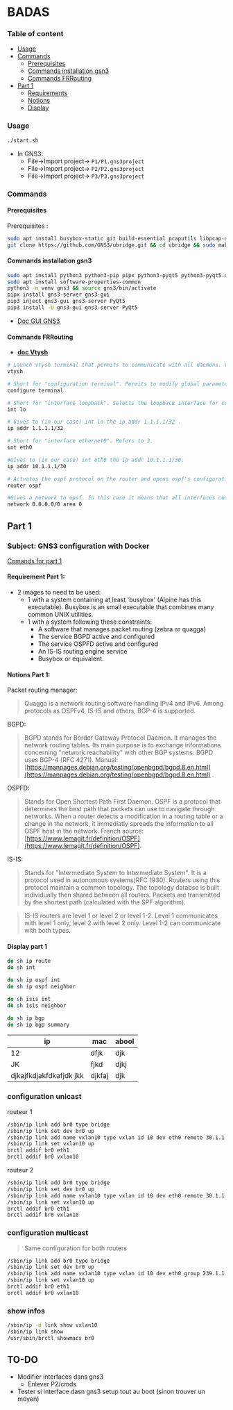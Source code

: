 # BADAS


### Table of content

- [Usage](#usage)
- [Commands](#commands)
	- [Prerequisites](#prerequisites)
	- [Commands installation gsn3](#commands-installation-gsn3)
	- [Commands FRRouting](#commands-frrouting)
- [Part 1](#part-1)
	- [Requirements](#requirement-part-1)
	- [Notions](#notions-part-1)
	- [Display](#display-part-1)

### Usage

```sh
./start.sh
```

- In GNS3:
	- File->Import project-> `P1/P1.gns3project`
	- File->Import project-> `P2/P2.gns3project`
	- File->Import project-> `P3/P3.gns3project`

### Commands

#### Prerequisites

Prerequisites : 

```sh
sudo apt install busybox-static git build-essential pcaputils libpcap-dev
git clone https://github.com/GNS3/ubridge.git && cd ubridge && sudo make && sudo make install
```

#### Commands installation gsn3


```sh
sudo apt install python3 python3-pip pipx python3-pyqt5 python3-pyqt5.qtwebsockets python3-pyqt5.qtsvg qemu-kvm qemu-utils libvirt-clients libvirt-daemon-system virtinst dynamips software-properties-common ca-certificates curl gnupg2 
sudo apt install software-properties-common
python3 -m venv gns3 && source gns3/bin/activate
pipx install gns3-server gns3-gui
pip3 inject gns3-gui gns3-server PyQt5
pip3 install -U gns3-gui gns3-server PyQt5
```

- [Doc GUI GNS3](https://docs.gns3.com/docs/using-gns3beginners/the-gns3-gui)


#### Commands FRRouting

- [**doc Vtysh**](https://docs.netscaler.com/en-us/citrix-adc/current-release/networking/vxlans)

```sh
# Launch vtysh terminal that permits to communicate with all daemons. Vtysh is installed by default in FRRoutingg/frr image.
vtysh

# Short for "configuration terminal". Permits to modify global parameters or protocol routers specific ones.
configure terminal

# Short for "interface loopback". Selects the loopback interface for comfiguration.
int lo

# Gives to (in our case) int lo the ip addr 1.1.1.1/32 .
ip addr 1.1.1.1/32

# Short for "interface ethernet0". Refers to 3.
int eth0

#Gives to (in our case) int eth0 the ip addr 10.1.1.1/30. 
ip addr 10.1.1.1/30

# Actvates the ospf protocol on the router and opens ospf's configuration mode.
router ospf

#Gives a network to opsf. In this case it means that all interfaces condigured with ip addresses will be included in ospf. area 0 is the default zone for ospf.
network 0.0.0.0/0 area 0
```

## Part 1

### Subject: GNS3 configuration with Docker

[Comands for part 1](#partie-1-commands)

#### Requirement Part 1:
	
- 2 images to need to be used:
	- 1 with a system containing at least 'busybox' (Alpine has this executable). Busybox is an small executable that combines many common UNIX utilities.
	- 1 with a system following these constraints:
		- A software that manages packet routing (zebra or quagga)
		- The service BGPD active and configured
		- The service OSPFD active and configured
		- An IS-IS routing engine service
		- Busybox or equivalent.


#### Notions Part 1:

Packet routing manager:

> Quagga is a network routing software handling IPv4 and IPv6. Among protocols as OSPFv4, IS-IS and others, BGP-4 is supported.

BGPD:

> BGPD stands for Border Gateway Protocol Daemon. It manages the network routing tables. Its main purpose is to exchange informations concerning "network reachability" with other BGP systems. BGPD uses BGP-4 (RFC 4271). Manual: [https://manpages.debian.org/testing/openbgpd/bgpd.8.en.html](https://manpages.debian.org/testing/openbgpd/bgpd.8.en.html) .

OSPFD:

> Stands for Open Shortest Path First Daemon. OSPF is a protocol that determines the best path that packets can use to navigate through networks. When a router detects a modification in a routing table or a change in the network, it immediatly spreads the information to all OSPF host in the network. French source: [https://www.lemagit.fr/definition/OSPF](https://www.lemagit.fr/definition/OSPF).

IS-IS:

> Stands for "Intermediate System to Intermediate System". It is a protocol used in autonomous systems(RFC 1930). Routers using this protocol maintain a common topology. The topology databse is built individually then shared between all routers. Packets are transmitted by the shortest path (calculated with the SPF algorithm).

>IS-IS routers are level 1 or level 2 or level 1-2. Level 1 communicates with level 1 only, level 2 with level 2 only. Level 1-2 can communicate with both types.

#### Display part 1

```sh
do sh ip route
do sh int

do sh ip ospf int
do sh ip ospf neighbor

do sh isis int
do sh isis neighbor

do sh ip bgp
do sh ip bgp summary	
```



ip | mac | abool
--- | --- | ---
12 | dfjk | djk
JK | fjkd | djkj
djkajfkdjakfdkafjdk jkk| djkfaj | djk



### configuration unicast

routeur 1

```sh
/sbin/ip link add br0 type bridge
/sbin/ip link set dev br0 up
/sbin/ip link add name vxlan10 type vxlan id 10 dev eth0 remote 30.1.1.2 local 30.1.1.1 dstport 4789
/sbin/ip link set vxlan10 up
brctl addif br0 eth1
brctl addif br0 vxlan10
```

routeur 2

```sh
/sbin/ip link add br0 type bridge
/sbin/ip link set dev br0 up
/sbin/ip link add name vxlan10 type vxlan id 10 dev eth0 remote 30.1.1.1 local 30.1.1.2 dstport 4789
/sbin/ip link set vxlan10 up
brctl addif br0 eth1
brctl addif br0 vxlan10
```

### configuration multicast

> Same configuration for both routers

```sh
/sbin/ip link add br0 type bridge
/sbin/ip link set dev br0 up
/sbin/ip link add name vxlan10 type vxlan id 10 dev eth0 group 239.1.1.1 dstport 4789
/sbin/ip link set vxlan10 up
brctl addif br0 eth1
brctl addif br0 vxlan10
```

### show infos

```sh
/sbin/ip -d link show vxlan10
/sbin/ip link show
/usr/sbin/brctl showmacs br0
```

## TO-DO

- Modifier interfaces dans gns3
	- Enlever P2/cmds
- Tester si interface dasn gns3 setup tout au boot (sinon  trouver un moyen)
